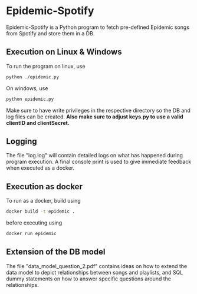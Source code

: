 # Epidemic-Spotify

Epidemic-Spotify is a Python program to fetch pre-defined Epidemic songs from Spotify and store them in a DB.

## Execution on Linux & Windows

To run the program on linux, use 

```bash
python ./epidemic.py
```

On windows, use 

```bash
python epidemic.py
```

Make sure to have write privileges in the respective directory so the DB and log files can be created. **Also make sure to adjust keys.py to use a valid clientID and clientSecret.** 

## Logging
The file "log.log" will contain detailed logs on what has happened during program execution. A final console print is used to give immediate feedback when executed as a docker. 



## Execution as docker

To run as a docker, build using

```bash
docker build -t epidemic .
```

before executing using

```bash
docker run epidemic
```


## Extension of the DB model

The file "data_model_question_2.pdf" contains ideas on how to extend the data model to depict relationships between songs and playlists, and SQL dummy statements on how to answer specific questions around the relationships. 

